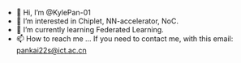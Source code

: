 - 👋 Hi, I’m @KylePan-01
- 👀 I’m interested in Chiplet, NN-accelerator, NoC.
- 🌱 I’m currently learning Federated Learning.
- 📫 How to reach me ... If you need to contact me, with this email: pankai22s@ict.ac.cn

<!---
KylePan-01/KylePan-01 is a ✨ special ✨ repository because its `README.md` (this file) appears on your GitHub profile.
You can click the Preview link to take a look at your changes.
--->
